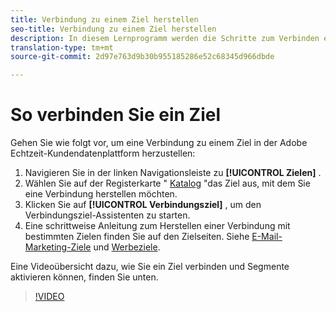 ```yaml
---
title: Verbindung zu einem Ziel herstellen
seo-title: Verbindung zu einem Ziel herstellen
description: In diesem Lernprogramm werden die Schritte zum Verbinden eines Ziels in der Adobe Echtzeit-Kundendatenplattform aufgeführt
translation-type: tm+mt
source-git-commit: 2d97e763d9b30b955185286e52c68345d966dbde

---
```



# So verbinden Sie ein Ziel

Gehen Sie wie folgt vor, um eine Verbindung zu einem Ziel in der Adobe Echtzeit-Kundendatenplattform herzustellen:

1. Navigieren Sie in der linken Navigationsleiste zu **[!UICONTROL Zielen]** .
2. Wählen Sie auf der Registerkarte &quot; [Katalog](/help/rtcdp/destinations/destinations-workspace.md#catalog) &quot;das Ziel aus, mit dem Sie eine Verbindung herstellen möchten.
3. Klicken Sie auf **[!UICONTROL Verbindungsziel]** , um den Verbindungsziel-Assistenten zu starten.
4. Eine schrittweise Anleitung zum Herstellen einer Verbindung mit bestimmten Zielen finden Sie auf den Zielseiten. Siehe [E-Mail-Marketing-Ziele](/help/rtcdp/destinations/email-marketing-destinations.md) und [Werbeziele](/help/rtcdp/destinations/advertising-destinations.md).

Eine Videoübersicht dazu, wie Sie ein Ziel verbinden und Segmente aktivieren können, finden Sie unten.

>[!VIDEO](https://video.tv.adobe.com/v/29710?quality=12)